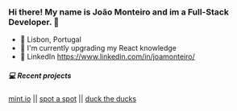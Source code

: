 ### Hi there! My name is João Monteiro and im a Full-Stack Developer. 👋

- 📍 Lisbon, Portugal
- 🌱 I'm currently upgrading my React knowledge
- 🤝 LinkedIn https://www.linkedin.com/in/joamonteiro/ 

##### 💻 Recent projects

[mint.io](https://mint-io.netlify.app/) ||
[spot a spot](https://spot-a-spot.herokuapp.com/) ||
[duck the ducks](https://duck-the-ducks.netlify.app/)

<!--
**joamonteiro/joamonteiro** is a ✨ _special_ ✨ repository because its `README.md` (this file) appears on your GitHub profile.

Here are some ideas to get you started:

- 
-->
